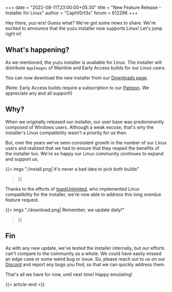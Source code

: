 +++
date = "2022-08-11T23:00:00+05:30"
title = "New Feature Release - Installer for Linux"
author = "CaptV0rt3x"
forum = 612296
+++

Hey there, yuz-ers!
Guess what? We've got some news to share.
We're excited to announce that the yuzu installer now supports Linux!
Let's jump right in!

<!--more-->

## What's happening?

As we mentioned, the yuzu installer is available for Linux.
The installer will distribute `AppImages` of Mainline and Early Access builds for our Linux users.

You can now download the new installer from our [Downloads page](https://yuzu-mirror.github.io/downloads/).

(Note: Early Access builds require a subscription to our [Patreon](https://www.patreon.com/yuzuteam). We appreciate any and all support!)

## Why?

When we originally released our installer, our user base was predominantly composed of Windows users.
Although a weak excuse, that's why the installer's Linux compatibility wasn't a priority for us then.


But, over the years we've seen consistent growth in the number of our Linux users 
and realized that we had to ensure that they reaped the benefits of the installer too. We're so happy our Linux community continues to expand and support us.

{{< imgs
	"./install.png| It's never a bad idea to pick both builds"
  >}}

Thanks to the efforts of [toastUnlimited](https://github.com/lat9nq), who implemented Linux compatibility for the installer,
we're now able to address this long overdue feature request.

{{< imgs
	"./download.png| Remember, we update daily!"
  >}}

## Fin

As with any new update, we've tested the installer internally, but our efforts can't compare to the community as a whole. 
We could have easily missed an edge case or some weird bug or issue.
So, please reach out to us on our [Discord](https://discord.gg/u77vRWY) and report any bugs you find, so that we can quickly address them.

That's all we have for now, until next time! Happy emulating!

{{< article-end >}}
